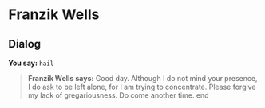 # Franzik Wells


## Dialog

**You say:** `hail`



>**Franzik Wells says:** Good day.  Although I do not mind your presence, I do ask to be left alone, for I am trying to concentrate.  Please forgive my lack of gregariousness.  Do come another time.
end
